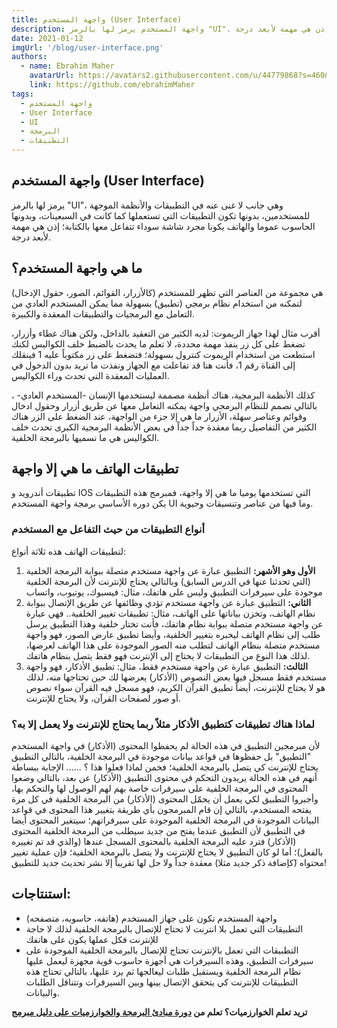 ```yaml
---
title: واجهة المستخدم (User Interface)
description: واجهة المستخدم يرمز لها بالرمز "UI"، وهي جانب لا غنى عنه في التطبيقات والأنظمة الموجهة للمستخدمين، بدونها تكون التطبيقات التي تستعملها كما كانت في السبعينات، وبدونها الحاسوب عموما والهاتف يكونا مجرد شاشة سوداء تتفاعل معها بالكتابة؛ إذن هي مهمة لأبعد درجة.
date: 2021-01-12
imgUrl: '/blog/user-interface.png'
authors:
  - name: Ebrahim Maher
    avatarUrl: https://avatars2.githubusercontent.com/u/44779868?s=460&u=8c86377de086dde8ca546f6c674b4df0cad97e4c&v=4
    link: https://github.com/ebrahimMaher
tags:
  - واجهة المستخدم
  - User Interface
  - UI
  - البرمجة
  - التطبيقات
---
```


## واجهة المستخدم (User Interface)

يرمز لها بالرمز "UI"، وهي جانب لا غنى عنه في التطبيقات والأنظمة الموجهة للمستخدمين، بدونها تكون التطبيقات التي تستعملها كما كانت في السبعينات، وبدونها الحاسوب عموما والهاتف يكونا مجرد شاشة سوداء تتفاعل معها بالكتابة؛ إذن هي مهمة لأبعد درجة.

## ما هي واجهة المستخدم؟
هي مجموعة من العناصر التي تظهر للمستخدم (كالأزرار، القوائم، الصور، حقول الإدخال) لتمكنه من استخدام نظام برمجي (تطبيق) بسهولة مما يمكن المستخدم العادي من التعامل مع البرمجيات والتطبيقات المعقدة والكبيرة.

أقرب مثال لهذا جهاز الريموت: لديه الكثير من التعقيد بالداخل، ولكن هناك غطاء وأزرار، تضغط على كل زر ينفذ مهمة محددة، لا تعلم ما يحدث بالضبط خلف الكواليس لكنك استطعت من استخدام الريموت كنترول بسهولة؛ فتضغط على زر مكتوباً عليه 1 فينقلك إلى القناة رقم 1، فأنت هنا قد تفاعلت مع الجهاز ونفذت ما تريد بدون الدخول في العمليات المعقدة التي تحدث وراء الكواليس.

كذلك الأنظمة البرمجية، هناك أنظمة مصممة ليستخدمها الإنسان -المستخدم العادي- ، بالتالي نصمم للنظام البرمجي واجهة يمكنه التعامل معها عن طريق أزرار وحقول ادخال وقوائم وعناصر سهلة، الأزرار ما هي إلا جزء من الواجهة، عند الضغط على الزر هناك الكثير من التفاصيل ربما معقدة جداً جداً في بعض الأنظمة البرمجية الكبرى تحدث خلف الكواليس هي ما نسميها بالبرمجة الخلفية.


## تطبيقات الهاتف ما هي إلا واجهة
تطبيقات أندرويد و IOS التي تستخدمها يوميا ما هي إلا واجهة، فمبرمج هذه التطبيقات يكن دوره الأساسي برمجة واجهة المستخدم UI وما فيها من عناصر وتنسيقات وحيوية.

### أنواع التطبيقات من حيث التفاعل مع المستخدم
لتطبيقات الهاتف هذه ثلاثة أنواع:

1. **الأول وهو الأشهر:** التطبيق عبارة عن واجهة مستخدم متصلة ببوابة البرمجة الخلفية (التي تحدثنا عنها في الدرس السابق) وبالتالي يحتاج للإنترنت لأن البرمجة الخلفية موجودة على سيرفرات التطبيق وليس على هاتفك، مثال: فيسبوك، يوتيوب، واتساب
2. **الثاني:** التطبيق عبارة عن واجهة مستخدم تؤدي وظائفها عن طريق الإتصال ببوابة نظام الهاتف، وتخزن بياناتها على الهاتف، مثال: تطبيقات تغيير الخلفية.. فهي عبارة عن واجهة مستخدم متصلة ببوابة نظام هاتفك، فأنت تختار خلفية وهذا التطبيق يرسل طلب إلى نظام الهاتف ليخبره بتغيير الخلفية، وأيضا تطبيق عارض الصور، فهو واجهة مستخدم متصلة بنظام الهاتف لتطلب منه الصور الموجودة على هذا الهاتف لعرضها، لذلك هذا النوع من التطبيقات لا يحتاج إلى الإنترنت فهو فقط يتصل بنظام هاتفك.
3. **الثالث:** التطبيق عبارة عن واجهة مستخدم فقط، مثال: تطبيق الأذكار، فهو واجهة مستخدم فقط مسجل فيها بعض النصوص (الأذكار) يعرضها لك حين تحتاجها منه، لذلك هو لا يحتاج للإنترنت، أيضاً تطبيق القرآن الكريم، فهو مسجل فيه القرآن سواء نصوص أو صور لصفحات القرآن، ولا يحتاج للإنترنت.

### لماذا هناك تطبيقات كتطبيق الأذكار مثلاً ربما يحتاج للإنترنت ولا يعمل إلا به؟
لأن مبرمجين التطبيق في هذه الحالة لم يحفظوا المحتوى (الأذكار) في واجهة المستخدم "التطبيق" بل حفظوها في قواعد بيانات موجودة في البرمجة الخلفية، بالتالي التطبيق يحتاج للإنترنت كي يتصل بالبرمجة الخلفية؛ فخمن لماذا فعلوا هذا ؟ ...... الإجابة ببساطة أنهم في هذه الحالة يريدون التحكم في محتوى التطبيق (الأذكار) عن بعد، بالتالي وضعوا المحتوى في البرمجة الخلفية على سيرفرات خاصة بهم لهم الوصول لها والتحكم بها، وأجبروا التطبيق لكي يعمل أن يحمّل المحتوى (الأذكار) من البرمجة الخلفية في كل مرة يفتحه المستخدم، بالتالي إن قام المبرمجون بأي طريقة بتغيير هذا المحتوى في قواعد البيانات الموجودة في البرمجة الخلفية الموجودة على سيرفراتهم؛ سيتغير المحتوى أيضا في التطبيق لأن التطبيق عندما يفتح من جديد سيطلب من البرمجة الخلفية المحتوى (الأذكار) فترد عليه البرمجة الخلفية بالمحتوى المسجل عندها (والذي قد تم تغييره بالفعل)؛ أما لو كان التطبيق لا يحتاج للإنترنت ولا يتصل بالبرمجة الخلفية؛ فإن عملية تغيير محتواه (َكإضافة ذكر جديد مثلا) معقدة جداً ولا حل لها تقريباً إلا نشر تحديث جديد للتطبيق!

## استنتاجات:

- واجهة المستخدم تكون على جهاز المستخدم (هاتفه، حاسوبه، متصفحه)
- التطبيقات التي تعمل بلا انترنت لا تحتاج للإتصال بالبرمجة الخلفية لذلك لا حاجة للإنترنت فكل عملها يكون على هاتفك 
- التطبيقات التي تعمل بالإنترنت تحتاج للإتصال بالبرمجة الخلفية الموجودة على سيرفرات التطبيق، وهذه السيرفرات هي أجهزة حاسوب قوية مجهزة ليعمل عليها نظام البرمجة الخلفية ويستقبل طلبات ليعالجها ثم يرد عليها، بالتالي تحتاج هذه التطبيقات للإنترنت كي يتحقق الإتصال بينها وبين السيرفرات وتتناقل الطلبات والبيانات.

<base-alert type="star">

**تريد تعلم الخوارزميات؟ تعلم من [دورة مبادئ البرمجة والخوارزميات على دليل مبرمج](/tutorials/algorithms/before-start/intro)**

</base-alert>
